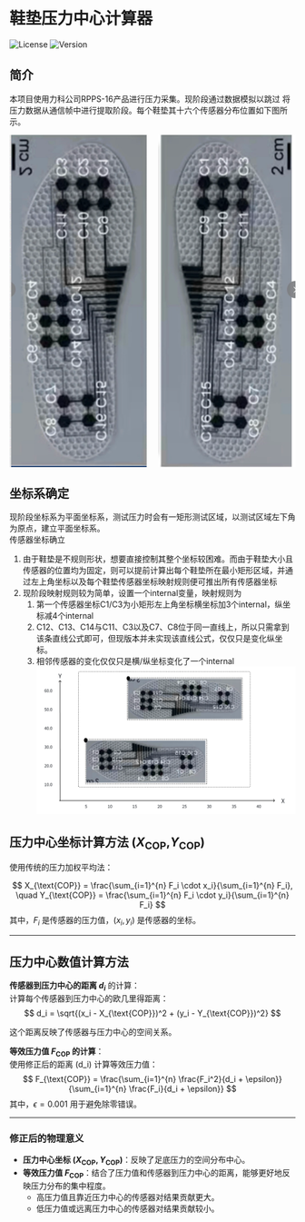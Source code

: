 # 鞋垫压力中心计算器

![License](https://img.shields.io/badge/license-MIT-blue.svg)
![Version](https://img.shields.io/badge/version-1.0.0-brightgreen.svg)

## 简介

本项目使用力科公司RPPS-16产品进行压力采集。现阶段通过数据模拟以跳过 将压力数据从通信帧中进行提取阶段。每个鞋垫其十六个传感器分布位置如下图所示。

<div style="display: flex; justify-content: space-between;">
  <img src="doc/image/left-insole.png" alt="Image 1" style="width: 48%;"/>
  <img src="doc/image/right-insole.png" alt="Image 2" style="width: 48%;"/>
</div>

## 坐标系确定
现阶段坐标系为平面坐标系，测试压力时会有一矩形测试区域，以测试区域左下角为原点，建立平面坐标系。<br>
传感器坐标确立
1. 由于鞋垫是不规则形状，想要直接控制其整个坐标较困难。而由于鞋垫大小且传感器的位置均为固定，则可以提前计算出每个鞋垫所在最小矩形区域，并通过左上角坐标以及每个鞋垫传感器坐标映射规则便可推出所有传感器坐标
2. 现阶段映射规则较为简单，设置一个internal变量，映射规则为
    1. 第一个传感器坐标C1/C3为小矩形左上角坐标横坐标加3个internal，纵坐标减4个internal
    2. C12、C13、C14与C11、C3以及C7、C8位于同一直线上，所以只需拿到该条直线公式即可，但现版本并未实现该直线公式，仅仅只是变化纵坐标。
    3. 相邻传感器的变化仅仅只是横/纵坐标变化了一个internal
![alt text](doc/image/coordinate.png)

## 压力中心坐标计算方法 ($X_{\text{COP}}$,$Y_{\text{COP}}$)  
使用传统的压力加权平均法：  

$$ 
X_{\text{COP}} = \frac{\sum_{i=1}^{n} F_i \cdot x_i}{\sum_{i=1}^{n} F_i}, \quad Y_{\text{COP}} = \frac{\sum_{i=1}^{n} F_i \cdot y_i}{\sum_{i=1}^{n} F_i} $$ 
其中，$F_i$ 是传感器的压力值，$(x_i, y_i)$ 是传感器的坐标。



---
## 压力中心数值计算方法

**传感器到压力中心的距离 $d_i$** 的计算：  
   计算每个传感器到压力中心的欧几里得距离：  
   $$
   d_i = \sqrt{(x_i - X_{\text{COP}})^2 + (y_i - Y_{\text{COP}})^2}
   $$  

   这个距离反映了传感器与压力中心的空间关系。
   <br>

**等效压力值 $F_{\text{COP}}$ 的计算**：  
   使用修正后的距离 \(d_i\) 计算等效压力值：  
   $$
   F_{\text{COP}} = \frac{\sum_{i=1}^{n} \frac{F_i^2}{d_i + \epsilon}}{\sum_{i=1}^{n} \frac{F_i}{d_i + \epsilon}}
   $$ 
   其中，$\epsilon = 0.001$ 用于避免除零错误。

---




### 修正后的物理意义

- **压力中心坐标 $(X_{\text{COP}}, Y_{\text{COP}})$**：反映了足底压力的空间分布中心。  
- **等效压力值 $F_{\text{COP}}$**：结合了压力值和传感器到压力中心的距离，能够更好地反映压力分布的集中程度。  
  - 高压力值且靠近压力中心的传感器对结果贡献更大。  
  - 低压力值或远离压力中心的传感器对结果贡献较小。



